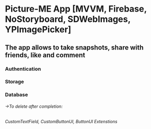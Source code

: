 # Picture-ME App [MVVM, Firebase, NoStoryboard, SDWebImages, YPImagePicker]

## The app allows to take snapshots, share with friends, like and comment

### Authentication
### Storage
### Database



###### ->To delete after completion:
###### CustomTextField, CustomButtonUI, ButtonUI Extenstions
